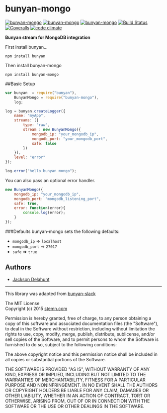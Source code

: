 # bunyan-mongo
[![bunyan-mongo](http://img.shields.io/npm/v/bunyan-mongo.svg?style=flat-square)](https://www.npmjs.com/package/bunyan-mongo)
[![bunyan-mongo](http://img.shields.io/npm/dm/bunyan-mongo.svg?style=flat-square)](https://www.npmjs.com/package/bunyan-mongo)
[![bunyan-mongo](http://img.shields.io/npm/l/bunyan-mongo.svg?style=flat-square)](https://www.npmjs.com/package/bunyan-mongo)
[![Build Status](https://img.shields.io/travis/qualitybath/bunyan-mongo.svg?style=flat-square)](https://travis-ci.org/qualitybath/bunyan-mongo)
[![Coveralls](https://img.shields.io/coveralls/qualitybath/bunyan-mongo.svg?style=flat-square)](https://coveralls.io/r/qualitybath/bunyan-mongo)
[![code climate](https://img.shields.io/codeclimate/github/qualitybath/bunyan-mongo.svg?style=flat-square)](https://codeclimate.com/github/qualitybath/bunyan-mongo)

**Bunyan stream for MongoDB integration**

First install bunyan...

```
npm install bunyan
```

Then install bunyan-mongo

```
npm install bunyan-mongo
```

##Basic Setup

```javascript
var bunyan  = require("bunyan"),
	BunyanMongo = require("bunyan-mongo"),
	log;

log = bunyan.createLogger({
	name: "myApp",
	streams: [{
        type: "raw",
        stream : new BunyanMongo({
            mongodb_ip: "your_mongodb_ip",
            mongodb_port: "your_mongodb_port",
            safe: false
        })
	}],
	level: "error"
});

log.error("hello bunyan mongo");
```
You can also pass an optional error handler.

```javascript
new BunyanMongo({
    mongodb_ip: "your_mongodb_ip",
    mongodb_port: "mongodb_listening_port",
    safe: true,
    error: function(error){
        console.log(error);
    }
});
```

###Defaults
bunyan-mongo sets the following defaults:

* `mongodb_ip` => `localhost`
* `mongodb_port` => `27017`
* `safe` => `true`


## Authors
* [Jackson Delahunt](https://github.com/sabrehagen)

***
This library was adapted from  [bunyan-slack](https://github.com/qualitybath/bunyan-slack)

The MIT License  
Copyright (c) 2015 [stemn.com](https://www.stemn.com/)

Permission is hereby granted, free of charge, to any person obtaining a copy of this software and associated documentation files (the "Software"), to deal in the Software without restriction, including without limitation the rights to use, copy, modify, merge, publish, distribute, sublicense, and/or sell copies of the Software, and to permit persons to whom the Software is furnished to do so, subject to the following conditions:

The above copyright notice and this permission notice shall be included in all copies or substantial portions of the Software.

THE SOFTWARE IS PROVIDED "AS IS", WITHOUT WARRANTY OF ANY KIND, EXPRESS OR IMPLIED, INCLUDING BUT NOT LIMITED TO THE WARRANTIES OF MERCHANTABILITY, FITNESS FOR A PARTICULAR PURPOSE AND NONINFRINGEMENT. IN NO EVENT SHALL THE AUTHORS OR COPYRIGHT HOLDERS BE LIABLE FOR ANY CLAIM, DAMAGES OR OTHER LIABILITY, WHETHER IN AN ACTION OF CONTRACT, TORT OR OTHERWISE, ARISING FROM, OUT OF OR IN CONNECTION WITH THE SOFTWARE OR THE USE OR OTHER DEALINGS IN THE SOFTWARE.
